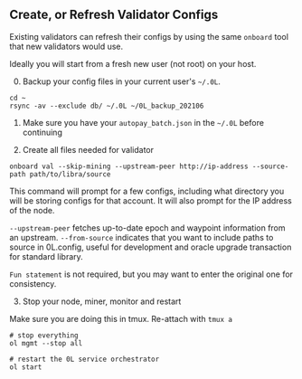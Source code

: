 
## Create, or Refresh Validator Configs

Existing validators can refresh their configs by using the same `onboard` tool that new validators would use.

Ideally you will start from a fresh new user (not root) on your host.

0. Backup your config files in your current user's `~/.0L`. 

```
cd ~
rsync -av --exclude db/ ~/.0L ~/0L_backup_202106
```

1. Make sure you have your `autopay_batch.json` in the `~/.0L` before continuing

2. Create all files needed for validator

```
onboard val --skip-mining --upstream-peer http://ip-address --source-path path/to/libra/source
```

This command will prompt for a few configs, including what directory you will be storing configs for that account. It will also prompt for the IP address of the node.

`--upstream-peer` fetches up-to-date epoch and waypoint information from an upstream.
`--from-source` indicates that you want to include paths to source in 0L.config, useful for development and oracle upgrade transaction for standard library.

`Fun statement` is not required, but you may want to enter the original one for consistency.


3. Stop your node, miner, monitor and restart

Make sure you are doing this in tmux. Re-attach with `tmux a`
```
# stop everything
ol mgmt --stop all

# restart the 0L service orchestrator
ol start
```

